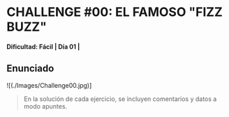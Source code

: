 # CHALLENGE #00: EL FAMOSO "FIZZ BUZZ"
#### Dificultad: Fácil | Día 01 |

## Enunciado
![(./Images/Challenge00.jpg)]



> En la solución de cada ejercicio, se incluyen comentarios y datos a modo apuntes.
